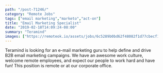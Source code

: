 ```yaml
---
path: "/post-71246/"
category: "Remote Jobs"
tags: ["email marketing","marketo","act-on"]
title: "Email Marketing Specialist"
date: "2019-02-18T14:09:24-08:00"
summary: "Teramind"
images: ["https://remoteok.io/assets/jobs/6c5289b0bd62f48082f1d77cbecf15de1550506164.png"]
---
```


Teramind is looking for an e-mail marketing guru to help define and drive B2B email marketing campaigns. We have an awesome work culture, welcome remote employees, and expect our people to work hard and have fun! This position is remote or at our corporate office.
